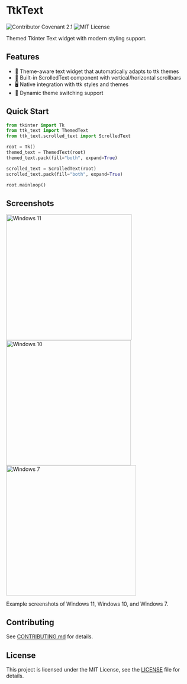 <!-- Warning! This file will be included in the wheel package. Please do not use relative paths. -->

# TtkText

![Contributor Covenant 2.1](https://img.shields.io/badge/Contributor%20Covenant-2.1-4baaaa.svg)
![MIT License](https://img.shields.io/pypi/l/ttk-text)

Themed Tkinter Text widget with modern styling support.

## Features

- 🎨 Theme-aware text widget that automatically adapts to ttk themes
- 📜 Built-in ScrolledText component with vertical/horizontal scrollbars
- 🖥️ Native integration with ttk styles and themes
- 🔄 Dynamic theme switching support

## Quick Start

```python
from tkinter import Tk
from ttk_text import ThemedText
from ttk_text.scrolled_text import ScrolledText

root = Tk()
themed_text = ThemedText(root)
themed_text.pack(fill="both", expand=True)

scrolled_text = ScrolledText(root)
scrolled_text.pack(fill="both", expand=True)

root.mainloop()
```

## Screenshots

<div>
<img src="https://github.com/Jesse205/TtkText/raw/refs/heads/main/doc/images/screenshots/windows11.webp" alt="Windows 11" width="338.7">
<img src="https://github.com/Jesse205/TtkText/raw/refs/heads/main/doc/images/screenshots/windows10.webp" alt="Windows 10" width="337">
<img src="https://github.com/Jesse205/TtkText/raw/refs/heads/main/doc/images/screenshots/windows7.webp" alt="Windows 7" width="350.7">
</div>

Example screenshots of Windows 11, Windows 10, and Windows 7.

## Contributing

See [CONTRIBUTING.md](https://github.com/Jesse205/TtkText/blob/main/CONTRIBUTING.md) for details.

## License

This project is licensed under the MIT License, see the [LICENSE](https://github.com/Jesse205/TtkText/blob/main/LICENSE) file for details.
